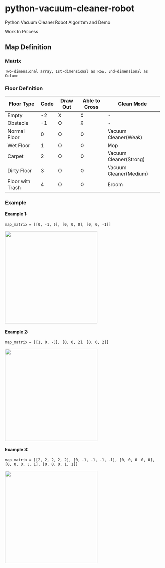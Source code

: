 # python-vacuum-cleaner-robot
Python Vacuum Cleaner Robot Algorithm and Demo 

Work In Process


## Map Definition

### Matrix
```
Two-dimensional array, 1st-dimensional as Row, 2nd-dimensional as Column
```

### Floor Definition
| Floor Type       | Code | Draw Out | Able to Cross | Clean Mode             | 
| ---------------- | ---- | -------- | ------------- | ---------------------- |
| Empty            | -2   | X        | X             | -                      |
| Obstacle         | -1   | O        | X             | -                      |
| Normal Floor     | 0    | O        | O             | Vacuum Cleaner(Weak)   | 
| Wet Floor        | 1    | O        | O             | Mop                    |
| Carpet           | 2    | O        | O             | Vacuum Cleaner(Strong) |
| Dirty Floor      | 3    | O        | O             | Vacuum Cleaner(Medium) |
| Floor with Trash | 4    | O        | O             | Broom                  |

### Example
#### Example 1:
```
map_matrix = [[0, -1, 0], [0, 0, 0], [0, 0, -1]]
```
<img src="https://github.com/charles-hsiao/python-vacuum-cleaner-robot/blob/master/doc/map/example_1.png" width="300">

#### Example 2:
```
map_matrix = [[1, 0, -1], [0, 0, 2], [0, 0, 2]]
```
<img src="https://github.com/charles-hsiao/python-vacuum-cleaner-robot/blob/master/doc/map/example_2.png" width="300">

#### Example 3:
```
map_matrix = [[2, 2, 2, 2, 2], [0, -1, -1, -1, -1], [0, 0, 0, 0, 0], [0, 0, 0, 1, 1], [0, 0, 0, 1, 1]]
```
<img src="https://github.com/charles-hsiao/python-vacuum-cleaner-robot/blob/master/doc/map/example_3.png" width="300">

